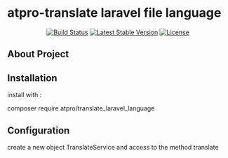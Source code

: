 # atpro-translate laravel file language
<p align="center">
<a href="https://travis-ci.org/laravel/framework"><img src="https://travis-ci.org/laravel/framework.svg" alt="Build Status"></a>
<a href="https://packagist.org/packages/atpro/translate_laravel_language"><img src="https://img.shields.io/packagist/v/atpro/translate_laravel_language" alt="Latest Stable Version"></a>
<a href="https://packagist.org/packages/atpro/translate_laravel_language"><img src="https://img.shields.io/packagist/l/atpro/translate_laravel_language" alt="License"></a>
</p>

## About Project

## Installation
 install with :

composer require atpro/translate_laravel_language
 
## Configuration

create a new object TranslateService and access to the method translate

